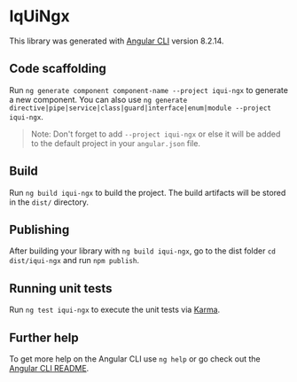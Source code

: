 # IqUiNgx

This library was generated with [Angular CLI](https://github.com/angular/angular-cli) version 8.2.14.

## Code scaffolding

Run `ng generate component component-name --project iqui-ngx` to generate a new component. You can also use `ng generate directive|pipe|service|class|guard|interface|enum|module --project iqui-ngx`.
> Note: Don't forget to add `--project iqui-ngx` or else it will be added to the default project in your `angular.json` file. 

## Build

Run `ng build iqui-ngx` to build the project. The build artifacts will be stored in the `dist/` directory.

## Publishing

After building your library with `ng build iqui-ngx`, go to the dist folder `cd dist/iqui-ngx` and run `npm publish`.

## Running unit tests

Run `ng test iqui-ngx` to execute the unit tests via [Karma](https://karma-runner.github.io).

## Further help

To get more help on the Angular CLI use `ng help` or go check out the [Angular CLI README](https://github.com/angular/angular-cli/blob/master/README.md).
